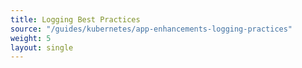 ```yaml
--- 
title: Logging Best Practices 
source: "/guides/kubernetes/app-enhancements-logging-practices" 
weight: 5 
layout: single 
--- 
```

